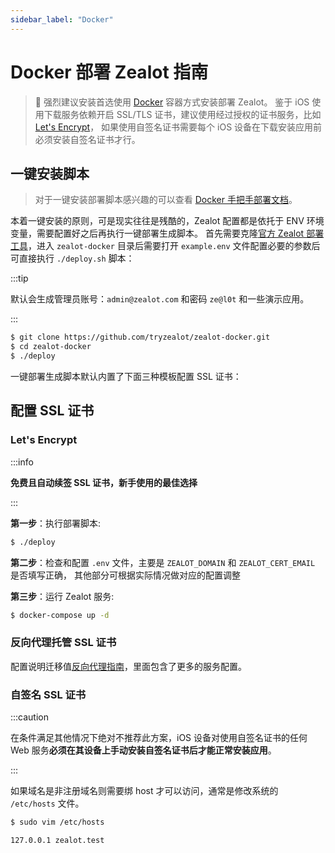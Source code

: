 ```yaml
---
sidebar_label: "Docker"
---
```


# Docker 部署 Zealot 指南

> :bell: 强烈建议安装首选使用 [Docker](https://www.docker.io/) 容器方式安装部署 Zealot。
> 鉴于 iOS 使用下载服务依赖开启 SSL/TLS 证书，建议使用经过授权的证书服务，比如 [Let's Encrypt](https://letsencrypt.org/)，
> 如果使用自签名证书需要每个 iOS 设备在下载安装应用前必须安装自签名证书才行。

## 一键安装脚本

> 对于一键安装部署脚本感兴趣的可以查看 [Docker 手把手部署文档](/docs/self-hosted/deployment/docker/step-by-step)。

本着一键安装的原则，可是现实往往是残酷的，Zealot 配置都是依托于 ENV 环境变量，需要配置好之后再执行一键部署生成脚本。
首先需要克隆[官方 Zealot 部署工具](https://github.com/tryzealot/zealot-docker.git)，进入 `zealot-docker`
目录后需要打开 `example.env` 文件配置必要的参数后可直接执行 `./deploy.sh` 脚本：

:::tip

默认会生成管理员账号：`admin@zealot.com` 和密码 `ze@l0t` 和一些演示应用。

:::

```bash
$ git clone https://github.com/tryzealot/zealot-docker.git
$ cd zealot-docker
$ ./deploy
```

一键部署生成脚本默认内置了下面三种模板配置 SSL 证书：

## 配置 SSL 证书

### Let's Encrypt

:::info

**免费且自动续签 SSL 证书，新手使用的最佳选择**

:::

**第一步**：执行部署脚本:

```bash
$ ./deploy
```

**第二步**：检查和配置 `.env` 文件，主要是 `ZEALOT_DOMAIN` 和 `ZEALOT_CERT_EMAIL` 是否填写正确，
其他部分可根据实际情况做对应的配置调整

**第三步**：运行 Zealot 服务:

```bash
$ docker-compose up -d
```

### 反向代理托管 SSL 证书

配置说明迁移值[反向代理指南](/docs/self-hosted/deployment/reverse-proxies)，里面包含了更多的服务配置。

### 自签名 SSL 证书

:::caution

在条件满足其他情况下绝对不推荐此方案，iOS 设备对使用自签名证书的任何 Web 服务**必须在其设备上手动安装自签名证书后才能正常安装应用**。

:::

如果域名是非注册域名则需要绑 host 才可以访问，通常是修改系统的 `/etc/hosts` 文件。

```bash
$ sudo vim /etc/hosts

127.0.0.1 zealot.test
```
